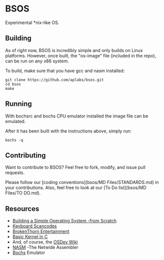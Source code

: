 BSOS
===

Experimental \*nix-like OS.

## Building
As of right now, BSOS is incredibly simple and only builds on Linux  platforms.
However, once built, the "os-image" file (included in the repo), can be run on any x86 system.

To build, make sure that you have gcc and nasm installed:
```
git clone https://github.com/aplabs/bsos.git
cd bsos
make
```

## Running
With bochsrc and bochs CPU emulator installed the image file can be emulated.

After it has been built with the instructions above, simply run:
```
bochs -q
```

## Contributing
Want to contribute to BSOS? Feel free to fork, modify, and issue pull requests.

Please follow our [coding conventions](bsos/MD Files/STANDARDS.md) in your contributions.
Also, feel free to look at our [To Do list](bsos/MD Files/TO DO.md).

## Resources
* [Building a Simple Operating System -from Scratch](http://www.cs.bham.ac.uk/~exr/lectures/opsys/10_11/lectures/os-dev.pdf)
* [Keyboard Scancodes](http://flint.cs.yale.edu/cs422/doc/art-of-asm/pdf/APNDXC.PDF)
* [BrokenThorn Entertainment](http://www.brokenthorn.com/Resources/)
* [Basic Kernel in C](http://www.cs.vu.nl/~herbertb/misc/basickernel.pdf)
* And, of course, the [OSDev Wiki](http://wiki.osdev.org/)
* [NASM](http://www.nasm.us/) -The Netwide Assembler
* [Bochs](http://bochs.sourceforge.net/) Emulator
